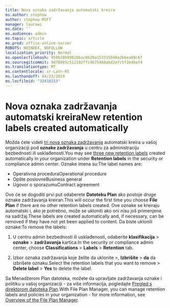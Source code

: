 ```yaml
---
title: Nova oznaka zadržavanja automatski kreira
ms.author: stephow
author: stephow-MSFT
manager: laurawi
ms.date: ''
ms.audience: admin
ms.topic: article
ms.prod: office-online-server
ROBOTS: NOINDEX, NOFOLLOW
localization_priority: Normal
ms.openlocfilehash: 950b20b9982bbac8620a153315598a2b6ea08c6f
ms.sourcegitcommit: 9d78905c512192ffc4675468abd2efc5f2e4baf4
ms.translationtype: MT
ms.contentlocale: sr-Latn-RS
ms.lasthandoff: 04/23/2019
ms.locfileid: "32418153"
---
```

# <a name="new-retention-labels-created-automatically"></a><span data-ttu-id="a3356-102">Nova oznaka zadržavanja automatski kreira</span><span class="sxs-lookup"><span data-stu-id="a3356-102">New retention labels created automatically</span></span>

<span data-ttu-id="a3356-103">Možda ćete videti [tri nova oznaka zadržavanja](https://docs.microsoft.com/en-us/office365/securitycompliance/file-plan-manager#default-retention-labels-and-label-policy) automatski kreira u vašoj organizaciji pod **oznake zadržavanja** u centru za administraciju bezbednosti ili usklađenosti.</span><span class="sxs-lookup"><span data-stu-id="a3356-103">You may see [three new retention labels](https://docs.microsoft.com/en-us/office365/securitycompliance/file-plan-manager#default-retention-labels-and-label-policy) created automatically in your organization under **Retention labels** in the security or compliance admin center.</span></span> <span data-ttu-id="a3356-104">Oznake imena su:</span><span class="sxs-lookup"><span data-stu-id="a3356-104">The label names are:</span></span>

- <span data-ttu-id="a3356-105">Operativna procedura</span><span class="sxs-lookup"><span data-stu-id="a3356-105">Operational procedure</span></span>
- <span data-ttu-id="a3356-106">Opšte poslovne</span><span class="sxs-lookup"><span data-stu-id="a3356-106">Business general</span></span>
- <span data-ttu-id="a3356-107">Ugovor o sporazumu</span><span class="sxs-lookup"><span data-stu-id="a3356-107">Contract agreement</span></span>

<span data-ttu-id="a3356-108">Ovo će se dogoditi prvi put odaberete **Datoteku Plan** ako postoje druge oznake zadržavanja kreiran.</span><span class="sxs-lookup"><span data-stu-id="a3356-108">This will occur the first time you choose **File Plan** if there are no other retention labels created.</span></span> <span data-ttu-id="a3356-109">Ove oznake se kreiraju automatski i, ako je potrebno, može se ukloniti ako oni nisu još primenjene na sadržaj.</span><span class="sxs-lookup"><span data-stu-id="a3356-109">These labels are created automatically and, if necessary, can be removed if they have not yet been applied to content.</span></span> <span data-ttu-id="a3356-110">Da biste uklonili oznake:</span><span class="sxs-lookup"><span data-stu-id="a3356-110">To remove the labels:</span></span>

1. <span data-ttu-id="a3356-111">U centru admin bezbednosti ili usklađenosti, odaberite **klasifikacija** > **oznake** > **zadržavanja** kartica.</span><span class="sxs-lookup"><span data-stu-id="a3356-111">In the security or compliance admin center, choose **Classifications** > **Labels** > **Retention** tab.</span></span>

1. <span data-ttu-id="a3356-112">Izbor oznaka zadržavanja koje želite da uklonite >, **Izbrišite** > **da** da izbrišete oznaku.</span><span class="sxs-lookup"><span data-stu-id="a3356-112">Select the retention labels that you want to remove > **Delete label** > **Yes** to delete the label.</span></span>

<span data-ttu-id="a3356-113">Sa Menadžerom Plan datoteka, možete da upravljate zadržavanja oznake i politiku u vašoj organizaciji - za više informacija, pogledajte [Pregled s direktorom datoteka Plan](https://docs.microsoft.com/en-us/office365/securitycompliance/file-plan-manager).</span><span class="sxs-lookup"><span data-stu-id="a3356-113">With File Plan Manager, you can manage retention labels and policies in your organization - for more information, see [Overview of the File Plan Manager](https://docs.microsoft.com/en-us/office365/securitycompliance/file-plan-manager).</span></span>